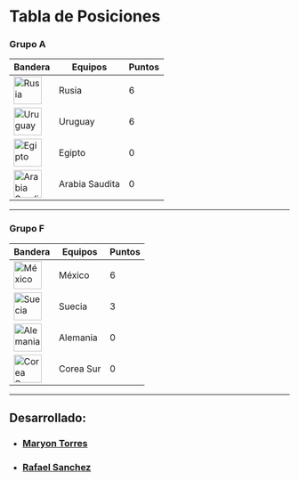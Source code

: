 # Tabla de Posiciones

### Grupo A
|Bandera               |      Equipos         | Puntos|
|----------------------|----------------------|-------|
| <img alt="Rusia" src="http://flags.fmcdn.net/data/flags/w580/ru.png" width="50" height="50">| Rusia | 6|       
| <img alt="Uruguay" src="http://flags.fmcdn.net/data/flags/w580/uy.png" width="50" height="50">| Uruguay | 6| 
| <img alt="Egipto" src="http://flags.fmcdn.net/data/flags/w580/eg.png" width="50" height="50">| Egipto | 0 |
| <img alt="Arabia Saudita" src="http://flags.fmcdn.net/data/flags/w580/sa.png" width="50" height="50">| Arabia Saudita | 0| 
___
### Grupo F
|Bandera               |      Equipos         | Puntos|
|----------------------|----------------------|-------|
| <img alt="México" src="http://flags.fmcdn.net/data/flags/w580/mx.png" width="50" height="50">| México | 6|
| <img alt="Suecia" src="http://flags.fmcdn.net/data/flags/w580/se.png" width="50" height="50">| Suecia | 3|
| <img alt="Alemania" src="http://flags.fmcdn.net/data/flags/w580/de.png" width="50" height="50">| Alemania | 0|  
| <img alt="Corea Sur" src="http://flags.fmcdn.net/data/flags/w580/kr.png" width="50" height="50">| Corea Sur | 0|     
___
## Desarrollado:
- ### [Maryon Torres](https://twitter.com/maryitotr)
- ### [Rafael Sanchez](https://twitter.com/maryitotr) 
